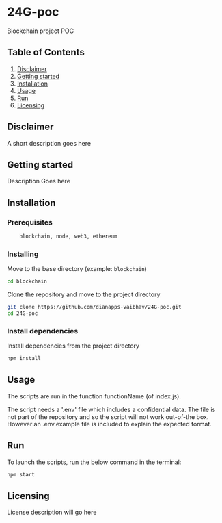 # 24G-poc
Blockchain project POC

## Table of Contents
1. [Disclaimer](#Disclaimer)
2. [Getting started](#Getting)
3. [Installation](#Installation)
4. [Usage](#Usage)
5. [Run](#Run)
6. [Licensing](#Licensing)

## Disclaimer
A short description goes here


## Getting started
Description Goes here


## Installation
### Prerequisites
```sh
    blockchain, node, web3, ethereum
```

### Installing

Move to the base directory (example: `blockchain`)

```sh
cd blockchain
```

Clone the repository and move to the project directory

```sh
git clone https://github.com/dianapps-vaibhav/24G-poc.git
cd 24G-poc
```

### Install dependencies

Install dependencies from the project directory

```sh
npm install
```


## Usage

The scripts are run in the function functionName (of index.js).

The script needs a '.env' file which includes a confidential data. The file is not part of the repository and so the script will not work out-of-the box. However an .env.example file is included to explain the expected format.


## Run

To launch the scripts, run the below command in the terminal:

```sh
npm start
```


## Licensing
License description will go here